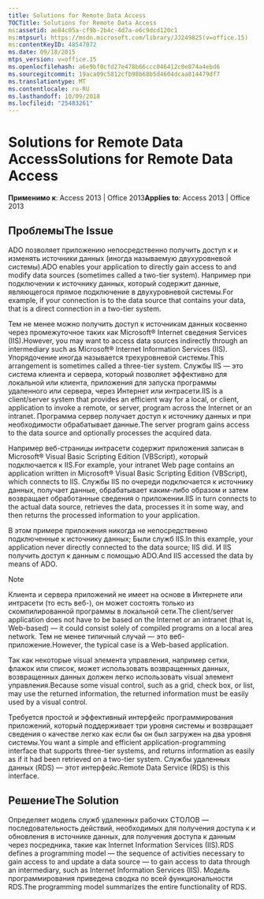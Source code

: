 ```yaml
---
title: Solutions for Remote Data Access
TOCTitle: Solutions for Remote Data Access
ms:assetid: ae84c05a-cf9b-2b4c-4d7a-e6c9dcd120c1
ms:mtpsurl: https://msdn.microsoft.com/library/JJ249825(v=office.15)
ms:contentKeyID: 48547072
ms.date: 09/18/2015
mtps_version: v=office.15
ms.openlocfilehash: a6e9bf0cfd27e478b66ccc046412c0e874a4ebd6
ms.sourcegitcommit: 19aca09c5812cfb98b68b5d4604dcaa814479df7
ms.translationtype: MT
ms.contentlocale: ru-RU
ms.lasthandoff: 10/09/2018
ms.locfileid: "25483261"
---
```

# <a name="solutions-for-remote-data-access"></a><span data-ttu-id="348ca-102">Solutions for Remote Data Access</span><span class="sxs-lookup"><span data-stu-id="348ca-102">Solutions for Remote Data Access</span></span>


<span data-ttu-id="348ca-103">**Применимо к**: Access 2013 | Office 2013</span><span class="sxs-lookup"><span data-stu-id="348ca-103">**Applies to**: Access 2013 | Office 2013</span></span>

## <a name="the-issue"></a><span data-ttu-id="348ca-104">Проблемы</span><span class="sxs-lookup"><span data-stu-id="348ca-104">The Issue</span></span>

<span data-ttu-id="348ca-105">ADO позволяет приложению непосредственно получить доступ к и изменять источники данных (иногда называемую двухуровневой системы).</span><span class="sxs-lookup"><span data-stu-id="348ca-105">ADO enables your application to directly gain access to and modify data sources (sometimes called a two-tier system).</span></span> <span data-ttu-id="348ca-106">Например при подключении к источнику данных, который содержит данные, являющегося прямое подключение в двухуровневой системы.</span><span class="sxs-lookup"><span data-stu-id="348ca-106">For example, if your connection is to the data source that contains your data, that is a direct connection in a two-tier system.</span></span>

<span data-ttu-id="348ca-107">Тем не менее можно получить доступ к источникам данных косвенно через промежуточное таких как Microsoft® Internet сведения Services (IIS).</span><span class="sxs-lookup"><span data-stu-id="348ca-107">However, you may want to access data sources indirectly through an intermediary such as Microsoft® Internet Information Services (IIS).</span></span> <span data-ttu-id="348ca-108">Упорядочение иногда называется трехуровневой системы.</span><span class="sxs-lookup"><span data-stu-id="348ca-108">This arrangement is sometimes called a three-tier system.</span></span> <span data-ttu-id="348ca-109">Службы IIS — это система клиента и сервера, который позволяет эффективно для локальной или клиента, приложения для запуска программы удаленного или сервера, через Интернет или интрасети.</span><span class="sxs-lookup"><span data-stu-id="348ca-109">IIS is a client/server system that provides an efficient way for a local, or client, application to invoke a remote, or server, program across the Internet or an intranet.</span></span> <span data-ttu-id="348ca-110">Программа сервер получает доступ к источнику данных и при необходимости обрабатывает данные.</span><span class="sxs-lookup"><span data-stu-id="348ca-110">The server program gains access to the data source and optionally processes the acquired data.</span></span>

<span data-ttu-id="348ca-111">Например веб-страницы интрасети содержит приложения записан в Microsoft® Visual Basic Scripting Edition (VBScript), который подключается к IIS.</span><span class="sxs-lookup"><span data-stu-id="348ca-111">For example, your intranet Web page contains an application written in Microsoft® Visual Basic Scripting Edition (VBScript), which connects to IIS.</span></span> <span data-ttu-id="348ca-112">Службы IIS по очереди подключается к источнику данных, получает данные, обрабатывает каким-либо образом и затем возвращает обработанные сведения о приложении.</span><span class="sxs-lookup"><span data-stu-id="348ca-112">IIS in turn connects to the actual data source, retrieves the data, processes it in some way, and then returns the processed information to your application.</span></span>

<span data-ttu-id="348ca-113">В этом примере приложения никогда не непосредственно подключенные к источнику данных; Были служб IIS.</span><span class="sxs-lookup"><span data-stu-id="348ca-113">In this example, your application never directly connected to the data source; IIS did.</span></span> <span data-ttu-id="348ca-114">И IIS получить доступ к данным с помощью ADO.</span><span class="sxs-lookup"><span data-stu-id="348ca-114">And IIS accessed the data by means of ADO.</span></span>


> [!NOTE]
> <P><span data-ttu-id="348ca-115">Клиента и сервера приложений не имеет на основе в Интернете или интрасети (то есть веб-), он может состоять только из скомпилированной программы в локальной сети.</span><span class="sxs-lookup"><span data-stu-id="348ca-115">The client/server application does not have to be based on the Internet or an intranet (that is, Web-based) — it could consist solely of compiled programs on a local area network.</span></span> <span data-ttu-id="348ca-116">Тем не менее типичный случай — это веб-приложение.</span><span class="sxs-lookup"><span data-stu-id="348ca-116">However, the typical case is a Web-based application.</span></span></P>



<span data-ttu-id="348ca-117">Так как некоторые visual элемента управления, например сетки, флажок или список, может использовать возвращенных данных, возвращенных данных должен легко использовать visual элемент управления.</span><span class="sxs-lookup"><span data-stu-id="348ca-117">Because some visual control, such as a grid, check box, or list, may use the returned information, the returned information must be easily used by a visual control.</span></span>

<span data-ttu-id="348ca-118">Требуется простой и эффективный интерфейс программирования приложений, который поддерживает три уровня системы и возвращает сведения о качестве легко как если бы он был загружен на два уровня системы.</span><span class="sxs-lookup"><span data-stu-id="348ca-118">You want a simple and efficient application-programming interface that supports three-tier systems, and returns information as easily as if it had been retrieved on a two-tier system.</span></span> <span data-ttu-id="348ca-119">Службы удаленных данных (RDS) — этот интерфейс.</span><span class="sxs-lookup"><span data-stu-id="348ca-119">Remote Data Service (RDS) is this interface.</span></span>

## <a name="the-solution"></a><span data-ttu-id="348ca-120">Решение</span><span class="sxs-lookup"><span data-stu-id="348ca-120">The Solution</span></span>

<span data-ttu-id="348ca-121">Определяет модель служб удаленных рабочих СТОЛОВ — последовательность действий, необходимых для получения доступа к и обновления в источнике данных, для получения доступа к данным через посредника, такие как Internet Information Services (IIS).</span><span class="sxs-lookup"><span data-stu-id="348ca-121">RDS defines a programming model — the sequence of activities necessary to gain access to and update a data source — to gain access to data through an intermediary, such as Internet Information Services (IIS).</span></span> <span data-ttu-id="348ca-122">Модель программирования приведена сводка по всей функциональности RDS.</span><span class="sxs-lookup"><span data-stu-id="348ca-122">The programming model summarizes the entire functionality of RDS.</span></span>

